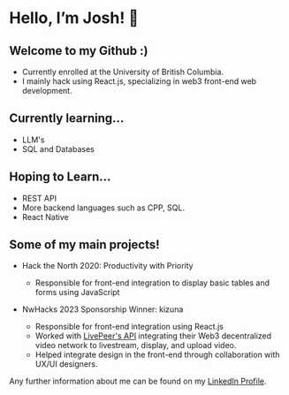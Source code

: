 
# Hello, I’m Josh! 👋

## Welcome to my Github :)
- Currently enrolled at the University of British Columbia.
- I mainly hack using React.js, specializing in web3 front-end web development.

## Currently learning...
- LLM's
- SQL and Databases

## Hoping to Learn...
- REST API
- More backend languages such as CPP, SQL.
- React Native

## Some of my main projects!
- Hack the North 2020: Productivity with Priority
  - Responsible for front-end integration to display basic tables and forms using JavaScript
 
- NwHacks 2023 Sponsorship Winner: kizuna 
  - Responsible for front-end integration using React.js
  - Worked with <a href="https://livepeer.org/">LivePeer's API</a> integrating their Web3 decentralized video network to livestream, display, and upload video.
  - Helped integrate design in the front-end through collaboration with UX/UI designers.

Any further information about me can be found on my <a href="https://www.linkedin.com/in/jn-han/" target="_blank">LinkedIn Profile</a>.

<!---
jn-han/jn-han is a ✨ special ✨ repository because its `README.md` (this file) appears on your GitHub profile.
You can click the Preview link to take a look at your changes.
--->
